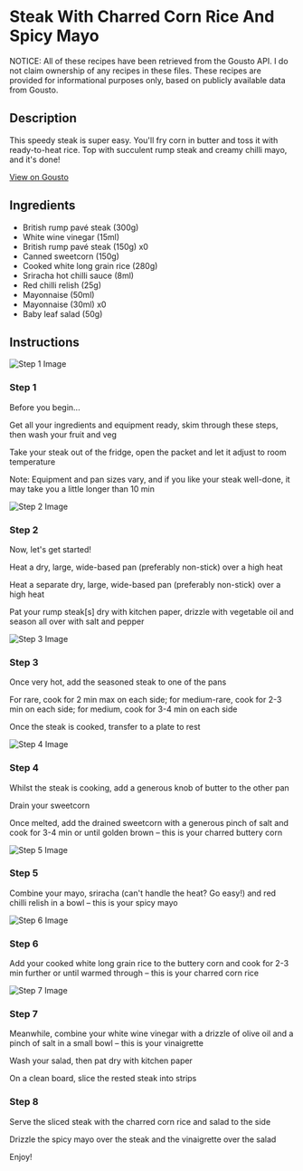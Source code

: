 # Steak With Charred Corn Rice And Spicy Mayo

NOTICE: All of these recipes have been retrieved from the Gousto API. I do not claim ownership of any recipes in these files. These recipes are provided for informational purposes only, based on publicly available data from Gousto.

## Description

This speedy steak is super easy. You'll fry corn in butter and toss it with ready-to-heat rice. Top with succulent rump steak and creamy chilli mayo, and it's done!

[View on Gousto](https://www.gousto.co.uk/recipes/cookbook/10-min-steak-charred-corn-rice-spicy-mayo)

## Ingredients

- British rump pavé steak (300g)
- White wine vinegar (15ml)
- British rump pavé steak (150g) x0
- Canned sweetcorn (150g)
- Cooked white long grain rice (280g)
- Sriracha hot chilli sauce (8ml)
- Red chilli relish (25g)
- Mayonnaise (50ml)
- Mayonnaise (30ml) x0
- Baby leaf salad (50g)

## Instructions

![Step 1 Image](https://production-media.gousto.co.uk/cms/recipe-step-image/Step-1-1-1623401476905-x200.jpg)

### Step 1

Before you begin...

Get all your ingredients and equipment ready, skim through these steps, then wash your fruit and veg

Take your steak out of the fridge, open the packet and let it adjust to room temperature

Note: Equipment and pan sizes vary, and if you like your steak well-done, it may take you a little longer than 10 min

![Step 2 Image](https://production-media.gousto.co.uk/cms/recipe-step-image/2165.-step-2-x200.jpg)

### Step 2

Now, let's get started!

Heat a dry, large, wide-based pan (preferably non-stick) over a high heat

Heat a separate dry, large, wide-based pan (preferably non-stick) over a high heat

Pat your rump steak[s] dry with kitchen paper, drizzle with vegetable oil and season all over with salt and pepper

![Step 3 Image](https://production-media.gousto.co.uk/cms/recipe-step-image/2165.-step-3-x200.jpg)

### Step 3

Once very hot, add the seasoned steak to one of the pans

For rare, cook for 2 min max on each side; for medium-rare, cook for 2-3 min on each side; for medium, cook for 3-4 min on each side

Once the steak is cooked, transfer to a plate to rest

![Step 4 Image](https://production-media.gousto.co.uk/cms/recipe-step-image/2165.-step-4-x200.jpg)

### Step 4

Whilst the steak is cooking, add a generous knob of butter to the other pan

Drain your sweetcorn

Once melted, add the drained sweetcorn with a generous pinch of salt and cook for 3-4 min or until golden brown – this is your charred buttery corn

![Step 5 Image](https://production-media.gousto.co.uk/cms/recipe-step-image/2165.-step-5-x200.jpg)

### Step 5

Combine your mayo, sriracha (can't handle the heat? Go easy!) and red chilli relish in a bowl – this is your spicy mayo

![Step 6 Image](https://production-media.gousto.co.uk/cms/recipe-step-image/2165.-step-6-x200.jpg)

### Step 6

Add your cooked white long grain rice to the buttery corn and cook for 2-3 min further or until warmed through – this is your charred corn rice

![Step 7 Image](https://production-media.gousto.co.uk/cms/recipe-step-image/2165.-step-7-x200.jpg)

### Step 7

Meanwhile, combine your white wine vinegar with a drizzle of olive oil and a pinch of salt in a small bowl – this is your vinaigrette

Wash your salad, then pat dry with kitchen paper

On a clean board, slice the rested steak into strips

### Step 8

Serve the sliced steak with the charred corn rice and salad to the side

Drizzle the spicy mayo over the steak and the vinaigrette over the salad

Enjoy!

